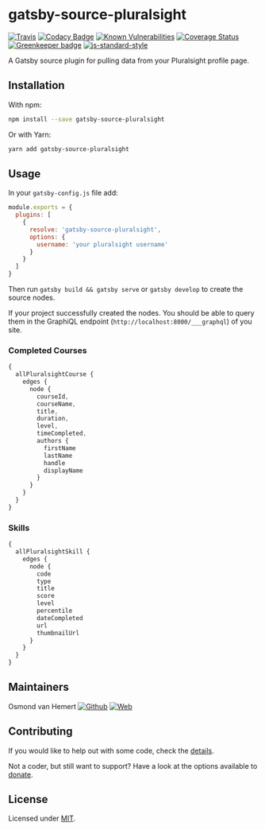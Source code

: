 # gatsby-source-pluralsight

[![Travis](https://img.shields.io/travis/com/ovhemert/gatsby-source-pluralsight.svg?branch=master&logo=travis)](https://travis-ci.com/ovhemert/gatsby-source-pluralsight)
[![Codacy Badge](https://api.codacy.com/project/badge/Grade/5d55562b469f4d1086ac348a9986d203)](https://www.codacy.com/app/ovhemert/gatsby-source-pluralsight?utm_source=github.com&amp;utm_medium=referral&amp;utm_content=ovhemert/gatsby-source-pluralsight&amp;utm_campaign=Badge_Grade)
[![Known Vulnerabilities](https://snyk.io/test/npm/gatsby-source-pluralsight/badge.svg)](https://snyk.io/test/npm/gatsby-source-pluralsight)
[![Coverage Status](https://coveralls.io/repos/github/ovhemert/gatsby-source-pluralsight/badge.svg)](https://coveralls.io/github/ovhemert/gatsby-source-pluralsight)
[![Greenkeeper badge](https://badges.greenkeeper.io/ovhemert/gatsby-source-pluralsight.svg)](https://greenkeeper.io/)
[![js-standard-style](https://img.shields.io/badge/code%20style-standard-brightgreen.svg?style=flat)](http://standardjs.com/)

A Gatsby source plugin for pulling data from your Pluralsight profile page.

## Installation

With npm:

```bash
npm install --save gatsby-source-pluralsight
```

Or with Yarn:

```bash
yarn add gatsby-source-pluralsight
```

## Usage

In your `gatsby-config.js` file add:

```javascript
module.exports = {
  plugins: [
    {
      resolve: 'gatsby-source-pluralsight',
      options: {
        username: 'your pluralsight username'
      }
    }
  ]
}
```

Then run `gatsby build && gatsby serve` or `gatsby develop` to create the source nodes.

If your project successfully created the nodes. You should be able to query them in the GraphiQL endpoint (`http://localhost:8000/___graphql`) of you site.

### Completed Courses

```javascript
{
  allPluralsightCourse {
    edges {
      node {
        courseId,
        courseName,
        title,
        duration,
        level,
        timeCompleted,
        authors {
          firstName
          lastName
          handle
          displayName
        }
      }
    }
  }
}
```

### Skills

```javascript
{
  allPluralsightSkill {
    edges {
      node {
        code
        type
        title
        score
        level
        percentile
        dateCompleted
        url
        thumbnailUrl
      }
    }
  }
}
```

## Maintainers

Osmond van Hemert
[![Github](https://img.shields.io/badge/-website.svg?style=social&logoColor=333&logo=github)](https://github.com/ovhemert)
[![Web](https://img.shields.io/badge/-website.svg?style=social&logoColor=333&logo=nextdoor)](https://ovhemert.dev)

## Contributing

If you would like to help out with some code, check the [details](./docs/CONTRIBUTING.md).

Not a coder, but still want to support? Have a look at the options available to [donate](https://ovhemert.dev/donate).

## License

Licensed under [MIT](./LICENSE).
